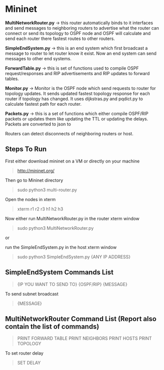 # Mininet

**MultiNetworkRouter.py** -> this router automatically binds to it interfaces and send messages to neighboring routers to advertise what the router can connect or send its topology to OSPF node and OSPF will calculate and send each router there fastest routes to other routers.


**SimpleEndSystem.py** -> this is an end system which first broadcast a message to router to let router know it exist. Now an end system can send messages to other end systems.


**ForwardTable.py** -> this is set of functions used to compile OSPF request/responses and RIP advertisements and RIP updates to forward tables.


**Monitor.py** -> Monitor is the OSPF node which send requests to router for topology updates. It sends updated fastest topology response for each router if topology has changed. It uses dijkstras.py and pqdict.py to calculate fastest path for each router. 


**Packets.py** -> this is a set of functions which either compile OSPF/RIP packets or updates them like updating the TTL or updating the delays. Packets are converted to json to

Routers can detect disconnects of neighboring routers or host.




## Steps To Run

First either download mininet on a VM or directly on your machine

> http://mininet.org/


Then go to Mininet directory

> sudo python3 multi-router.py


Open the nodes in xterm

> xterm r1 r2 r3 h1 h2 h3


Now either run MultiNetworkRouter.py in the router xterm window

> sudo python3 MultiNetworkRouter.py

or 

run the SimpleEndSystem.py in the host xterm window

> sudo python3 SimpleEndSystem.py {ANY IP ADDRESS}




## SimpleEndSystem Commands List

> {IP YOU WANT TO SEND TO} {OSPF/RIP} {MESSAGE}

To send subnet broadcast

> <BROADCAST> {MESSAGE}
  
  
## MultiNetworkRouter Command List (**Report** also contain the list of commands)

> PRINT FORWARD TABLE
> PRINT NEIGHBORS
> PRINT HOSTS
> PRINT TOPOLOGY
  
To set router delay 

> SET DELAY <int>
  






